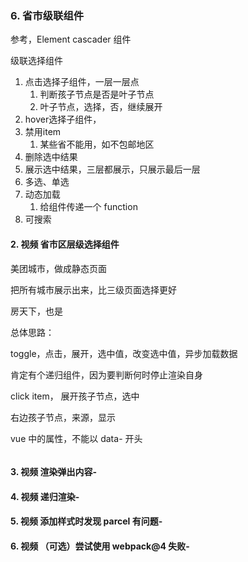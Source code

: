 

### 6. 省市级联组件



参考，Element  cascader 组件

级联选择组件

1. 点击选择子组件，一层一层点
   1. 判断孩子节点是否是叶子节点
   2. 叶子节点，选择，否，继续展开
2. hover选择子组件，
3. 禁用item
   1. 某些省不能用，如不包邮地区
4. 删除选中结果
5. 展示选中结果，三层都展示，只展示最后一层
6. 多选、单选
7. 动态加载
   1. 给组件传递一个 function
8. 可搜索





#### 2. 视频 省市区层级选择组件

美团城市，做成静态页面

把所有城市展示出来，比三级页面选择更好

房天下，也是



总体思路：

toggle，点击，展开，选中值，改变选中值，异步加载数据

肯定有个递归组件，因为要判断何时停止渲染自身



click item， 展开孩子节点，选中

右边孩子节点，来源，显示



vue 中的属性，不能以 data- 开头

```vue

```



#### 3. 视频 渲染弹出内容-

#### 4. 视频 递归渲染-
#### 5. 视频 添加样式时发现 parcel 有问题-
#### 6. 视频 （可选）尝试使用 webpack@4 失败-